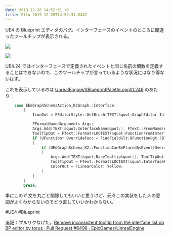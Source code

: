 ```yaml
---
date: 2019-12-28 14:52:31 +0
title: Ello 2019-12-28T14:52:31.044Z
---
```

UE4 の Blueprint  エディタのバグ。インターフェースのイベントのところに間違ったツールチップが表示される。


![](https://assets0.ello.co/uploads/asset/attachment/10733962/ello-optimized-6c354628.jpg)

![](https://assets1.ello.co/uploads/asset/attachment/10733963/ello-optimized-089bfa7a.jpg)

UE4.24 ではインターフェースで定義されたイベントと同じ名前の関数を定義することはできないので、このツールチップが言っているような状況にはなり得ないはず。

これを表示しているのは [UnrealEngine/SBlueprintPalette.cpp#L246](https://github.com/EpicGames/UnrealEngine/blob/release/Engine/Source/Editor/Kismet/Private/SBlueprintPalette.cpp#L246) のあたり：

```c++
    case EEdGraphSchemaAction_K2Graph::Interface:
        {
            IconOut = FEditorStyle::GetBrush(TEXT(&quot;GraphEditor.InterfaceFunction_16x&quot;));

            FFormatNamedArguments Args;
            Args.Add(TEXT(&quot;InterfaceName&quot;), FText::FromName(ActionIn-&gt;FuncName));
            ToolTipOut = FText::Format(LOCTEXT(&quot;FunctionFromInterface_Tooltip&quot;, &quot;Function (from Interface &apos;{InterfaceName}&apos;)&quot;), Args);
            if (UFunction* OverrideFunc = FindField&lt;UFunction&gt;(BlueprintIn-&gt;SkeletonGeneratedClass, ActionIn-&gt;FuncName))
            {
                if (UEdGraphSchema_K2::FunctionCanBePlacedAsEvent(OverrideFunc))
                {
                    Args.Add(TEXT(&quot;BaseTooltip&quot;), ToolTipOut);
                    ToolTipOut = FText::Format(LOCTEXT(&quot;InterfaceFunctionExpectedAsEvent_Tooltip&quot;, &quot;{BaseTooltip}\nInterface &apos;{InterfaceName}&apos; is already implemented as a function graph but is expected as an event. Remove the function graph and reimplement as an event.&quot;), Args);
                    ColorOut = FLinearColor::Yellow;
                }
            }
        }
        break;
```

単にこの if 文を丸ごと削除してもいいと思うけど、元々この実装をした人の意図がよくわからないのでどう直していいかわからない。

#UE4 #Blueprint

追記：プルリクなげた。[Remove inconsistent tooltip from the interface list on BP editor by torus · Pull Request #6498 · EpicGames/UnrealEngine](https://github.com/EpicGames/UnrealEngine/pull/6498)

